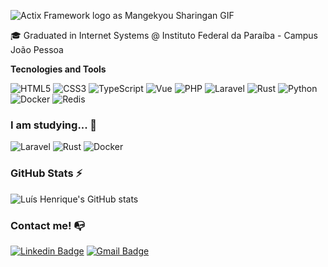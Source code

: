 ![Actix Framework logo as Mangekyou Sharingan GIF](https://github.com/user-attachments/assets/47353914-d9ba-4941-bc65-f0cae890a019)

🎓 Graduated in Internet Systems @ Instituto Federal da Paraíba - Campus João Pessoa

**Tecnologies and Tools**

![HTML5](https://img.shields.io/badge/html5-%23E34F26.svg?style=for-the-badge&logo=html5&logoColor=white)
![CSS3](https://img.shields.io/badge/css3-%231572B6.svg?style=for-the-badge&logo=css3&logoColor=white)
![TypeScript](https://img.shields.io/badge/TypeScript-007ACC?style=for-the-badge&logo=typescript&logoColor=white)
![Vue](https://img.shields.io/badge/Vue.js-35495E?style=for-the-badge&logo=vuedotjs&logoColor=4FC08D)
![PHP](https://img.shields.io/badge/PHP-777BB4?style=for-the-badge&logo=php&logoColor=white)
![Laravel](https://img.shields.io/badge/laravel-%23FF2D20.svg?style=for-the-badge&logo=laravel&logoColor=white)
![Rust](https://img.shields.io/badge/rust-%23000000.svg?style=for-the-badge&logo=rust&logoColor=white)
![Python](https://img.shields.io/badge/python-3670A0?style=for-the-badge&logo=python&logoColor=ffdd54)
![Docker](https://img.shields.io/badge/docker-%230db7ed.svg?style=for-the-badge&logo=docker&logoColor=white)
![Redis](https://img.shields.io/badge/redis-%23DD0031.svg?style=for-the-badge&logo=redis&logoColor=white)

### I am studying... 🧩

![Laravel](https://img.shields.io/badge/laravel-%23FF2D20.svg?style=for-the-badge&logo=laravel&logoColor=white)
![Rust](https://img.shields.io/badge/rust-%23000000.svg?style=for-the-badge&logo=rust&logoColor=white)
![Docker](https://img.shields.io/badge/docker-%230db7ed.svg?style=for-the-badge&logo=docker&logoColor=white)



### GitHub Stats ⚡


![[Luís Henrique's GitHub stats](https://github-readme-stats.vercel.app/api?username=henrqueDev)](https://github-readme-stats.vercel.app/api?username=henrqueDev&show_icons=true&theme=tokyonight&include_all_commits=true&count_private=true)
### Contact me! 📭

[![Linkedin Badge](https://img.shields.io/badge/-Luis%20Henrique-blue?style=flat-square&logo=Linkedin&logoColor=white&link=https://www.linkedin.com/in/lu%C3%ADs-henrique-433b76210)](https://www.linkedin.com/in/lu%C3%ADs-henrique-433b76210)
[![Gmail Badge](https://img.shields.io/badge/-lhdeveloper137@gmail.com-c14438?style=flat-square&logo=Gmail&logoColor=white&link=mailto:lhdeveloper137@gmail.com)](mailto:lhdeveloper137@gmail.com)  


<!--
**academy-readme-template** is a ✨ _special_ ✨ repository because its `README.md` (this file) appears on your GitHub profile.
-->
